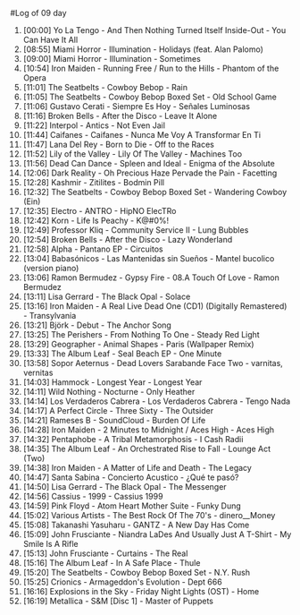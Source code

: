 #Log of 09 day

1. [00:00] Yo La Tengo - And Then Nothing Turned Itself Inside-Out - You Can Have It All
1. [08:55] Miami Horror - Illumination - Holidays (feat. Alan Palomo)
1. [09:00] Miami Horror - Illumination - Sometimes
1. [10:54] Iron Maiden - Running Free / Run to the Hills - Phantom of the Opera
1. [11:01] The Seatbelts - Cowboy Bebop - Rain
1. [11:05] The Seatbelts - Cowboy Bebop Boxed Set - Old School Game
1. [11:06] Gustavo Cerati - Siempre Es Hoy - Señales Luminosas
1. [11:16] Broken Bells - After the Disco - Leave It Alone
1. [11:22] Interpol - Antics - Not Even Jail
1. [11:44] Caifanes - Caifanes - Nunca Me Voy A Transformar En Ti
1. [11:47] Lana Del Rey - Born to Die - Off to the Races
1. [11:52] Lily of the Valley - Lily Of The Valley - Machines Too
1. [11:56] Dead Can Dance - Spleen and Ideal - Enigma of the Absolute
1. [12:06] Dark Reality - Oh Precious Haze Pervade the Pain - Facetting
1. [12:28] Kashmir - Zitilites - Bodmin Pill
1. [12:32] The Seatbelts - Cowboy Bebop Boxed Set - Wandering Cowboy (Ein)
1. [12:35] Electro - ANTRO - HipNO ElecTRo
1. [12:42] Korn - Life Is Peachy - K@#0%!
1. [12:49] Professor Kliq - Community Service II - Lung Bubbles
1. [12:54] Broken Bells - After the Disco - Lazy Wonderland
1. [12:58] Alpha - Pantano EP​ - Circuitos
1. [13:04] Babasónicos - Las Mantenidas sin Sueños - Mantel bucolico (version piano)
1. [13:06] Ramon Bermudez - Gypsy Fire - 08.A Touch Of Love - Ramon Bermudez
1. [13:11] Lisa Gerrard - The Black Opal - Solace
1. [13:16] Iron Maiden - A Real Live Dead One (CD1) (Digitally Remastered) - Transylvania
1. [13:21] Björk - Debut - The Anchor Song
1. [13:25] The Perishers - From Nothing To One - Steady Red Light
1. [13:29] Geographer - Animal Shapes - Paris (Wallpaper Remix)
1. [13:33] The Album Leaf - Seal Beach EP - One Minute
1. [13:58] Sopor Aeternus - Dead Lovers Sarabande Face Two - varnitas, vernitas
1. [14:03] Hammock - Longest Year - Longest Year
1. [14:11] Wild Nothing - Nocturne - Only Heather
1. [14:14] Los Verdaderos Cabrera - Los Verdaderos Cabrera - Tengo Nada
1. [14:17] A Perfect Circle - Three Sixty - The Outsider
1. [14:21] Rameses B - SoundCloud - Burden Of Life
1. [14:28] Iron Maiden - 2 Minutes to Midnight / Aces High - Aces High
1. [14:32] Pentaphobe - A Tribal Metamorphosis - I Cash Radii
1. [14:35] The Album Leaf - An Orchestrated Rise to Fall - Lounge Act (Two)
1. [14:38] Iron Maiden - A Matter of Life and Death - The Legacy
1. [14:47] Santa Sabina - Concierto Acustico - ¿Qué te pasó?
1. [14:50] Lisa Gerrard - The Black Opal - The Messenger
1. [14:56] Cassius - 1999 - Cassius 1999
1. [14:59] Pink Floyd - Atom Heart Mother Suite - Funky Dung
1. [15:02] Various Artists - The Best Rock Of The 70's - dinero__Money
1. [15:08] Takanashi Yasuharu - GANTZ - A New Day Has Come
1. [15:09] John Frusciante - Niandra LaDes And Usually Just A T-Shirt - My Smile Is A Rifle
1. [15:13] John Frusciante - Curtains - The Real
1. [15:16] The Album Leaf - In A Safe Place - Thule
1. [15:20] The Seatbelts - Cowboy Bebop Boxed Set - N.Y. Rush
1. [15:25] Crionics - Armageddon's Evolution - Dept 666
1. [16:16] Explosions in the Sky - Friday Night Lights (OST) - Home
1. [16:19] Metallica - S&M [Disc 1] - Master of Puppets
